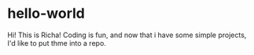 # hello-world
Hi! This is Richa!
Coding is fun, and now that i have some simple projects, I'd like to put thme into a repo.
